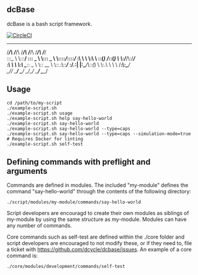 dcBase
-----

dcBase is a bash script framework.

[![CircleCI](https://circleci.com/gh/dcycle/dcbase.svg?style=svg)](https://circleci.com/gh/dcycle/dcbase)

 ______   ______    _______   ________   ______   ______
/_____/\ /_____/\ /_______/\ /_______/\ /_____/\ /_____/\
\:::_ \ \\:::__\/ \::: _  \ \\::: _  \ \\::::_\/_\::::_\/_
 \:\ \ \ \\:\ \    \::(_)  \/_\::(_)  \ \\:\/___/\\:\/___/\
  \:\ \ \ \\:\ \____\::  _  \ \\:: __  \ \\_::._\:\\::___\/_
   \:\/.:| |\:\____/\\::(_)  \ \\:.\ \  \ \ /____\:\\:\____/\
    \____/_/ \_____\/ \_______\/ \__\/\__\/ \_____\/ \_____\/

Usage
-----

    cd /path/to/my-script
    ./example-script.sh
    ./example-script.sh usage
    ./example-script.sh help say-hello-world
    ./example-script.sh say-hello-world
    ./example-script.sh say-hello-world --type=caps
    ./example-script.sh say-hello-world --type=caps --simulation-mode=true
    # Requires Docker for linting
    ./example-script.sh self-test

Defining commands with preflight and arguments
-----

Commands are defined in modules. The included "my-module" defines the command "say-hello-world" through the contents of the following directory:

    ./script/modules/my-module/commands/say-hello-world

Script developers are encouragd to create their own modules as siblings of my-module by using the same structure as my-module. Modules can have any number of commands.

Core commands such as self-test are defined within the ./core folder and script developers are encouraged to not modify these, or if they need to, file a ticket with https://github.com/dcycle/dcbase/issues. An example of a core command is:

    ./core/modules/development/commands/self-test
